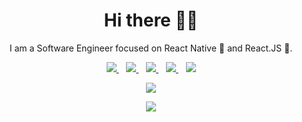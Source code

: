 <h1 align='center'>Hi there 👋🏾</h1>

<p align='center'>I am a Software Engineer focused on React Native 💙 and React.JS 💛. </p>

<p align='center'>
<a href="#">
  <img src="https://img.shields.io/badge/twitter-%231DA1F2.svg?&style=for-the-badge&logo=twitter&logoColor=white" />
</a>&nbsp;&nbsp;
<a href="#">
  <img src="https://img.shields.io/badge/linkedin-%230077B5.svg?&style=for-the-badge&logo=linkedin&logoColor=white" />
</a>&nbsp;&nbsp;
<a href="#">
  <img src="https://img.shields.io/badge/medium-%2312100E.svg?&style=for-the-badge&logo=medium&logoColor=white" />
</a>&nbsp;&nbsp;
<a href="mailto:abhinavc314@gmail.com">
  <img src="https://img.shields.io/badge/email me-%23D14836.svg?&style=for-the-badge&logo=gmail&logoColor=white" />
</a>&nbsp;&nbsp;
<img src="https://gpvc.arturio.dev/abhinavc314" />
</p>
<p align='center'><a href="https://github.com/iampawan">
  <img align="center" src="https://github-readme-stats.vercel.app/api/top-langs/?username=dexter00786&theme=dark&hide_langs_below=1" />
</a></p>

<p align='center'>
<img src="https://github-readme-stats.vercel.app/api?username=dexter00786&theme=transparent&show_icons=true&title_color=ffffff&icon_color=bb2acf&text_color=daf7dc&bg_color=191919">
</p>
